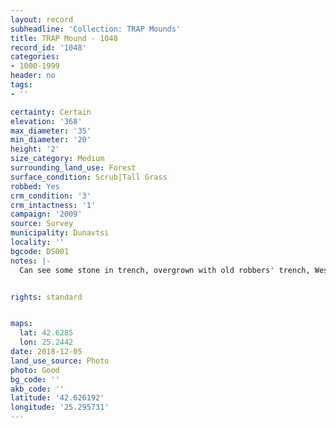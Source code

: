```yaml
---
layout: record
subheadline: 'Collection: TRAP Mounds'
title: TRAP Mound - 1048
record_id: '1048'
categories:
- 1000-1999
header: no
tags:
- ''

certainty: Certain
elevation: '368'
max_diameter: '35'
min_diameter: '20'
height: '2'
size_category: Medium
surrounding_land_use: Forest
surface_condition: Scrub|Tall Grass
robbed: Yes
crm_condition: '3'
crm_intactness: '1'
campaign: '2009'
source: Survey
municipality: Dunavtsi
locality: ''
bgcode: DS001
notes: |-
  Can see some stone in trench, overgrown with old robbers' trench, West side cut ; large furrough (assumed robbers' trench).


rights: standard


maps:
  lat: 42.6285
  lon: 25.2442
date: 2018-12-05
land_use_source: Photo
photo: Good
bg_code: ''
akb_code: ''
latitude: '42.626192'
longitude: '25.295731'
---
```

